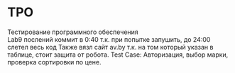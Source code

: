 # TPO
Тестирование программного обеспечения<br>
Lab9 послений коммит в 0:40 т.к. при попытке запушить, до 24:00 слетел весь код
Также вязл сайт av.by т.к. на том который указан в таблице, стоит защита от робота.
Test Case: Авторизация, выбор марки, проверка сортировки по цене.
